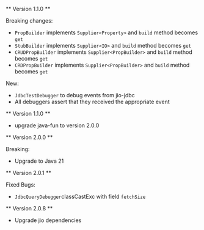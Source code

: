 ** Version 1.1.0 **

Breaking changes:

- `PropBuilder` implements `Supplier<Property>` and `build` method becomes `get`
- `StubBuilder` implements `Supplier<IO>` and `build` method becomes `get`
- `CRUDPropBuilder` implements `Supplier<PropBuilder>` and `build` method becomes `get`
- `CRDPropBuilder` implements `Supplier<PropBuilder>` and `build` method becomes `get`

New:

- `JdbcTestDebugger` to debug events from jio-jdbc
- All debuggers assert that they received the appropriate event


** Version 1.1.0 **

- upgrade java-fun to version 2.0.0

** Version 2.0.0 **

Breaking:
- Upgrade to Java 21

** Version 2.0.1 **

Fixed Bugs:
- `JdbcQueryDebugger`classCastExc with field `fetchSize`

** Version 2.0.8 **

- Upgrade jio dependencies